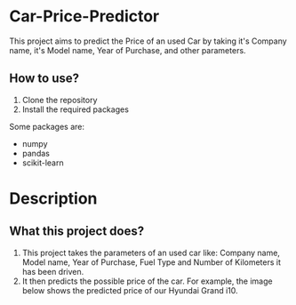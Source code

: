# Car-Price-Predictor
This project aims to predict the Price of an used Car by taking it's Company name, it's Model name, Year of Purchase, and other parameters.
## How to use?

1. Clone the repository
2. Install the required packages 

Some packages are:
 - numpy 
 - pandas 
 - scikit-learn
# Description

## What this project does?

1. This project takes the parameters of an used car like: Company name, Model name, Year of Purchase, Fuel Type and Number of Kilometers it has been driven.
2. It then predicts the possible price of the car. For example, the image below shows the predicted price of our Hyundai Grand i10. 
